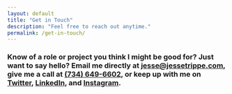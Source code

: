 ```yaml
---
layout: default
title: "Get in Touch"
description: "Feel free to reach out anytime."
permalink: /get-in-touch/
---
```


<div class="grid grid-with-gutter-spacious">
	<div class="grid-cell 2/3@md">
		<h3>Know of a role or project you think I might be good for? Just want to say hello? Email me directly at <a href="mailto:jesse@jessetrippe.com">jesse@jessetrippe.com</a>, give me a call at <a href="tel:+1-734-649-6602">(734) 649-6602</a>, or keep up with me on <a href="http://twitter.com/jessetrippe">Twitter</a>, <a href="https://linkedin.com/in/jessetrippe">LinkedIn</a>, and <a href="http://instagram.com/jessetrippe">Instagram</a>.</h3>
	</div>
</div>
